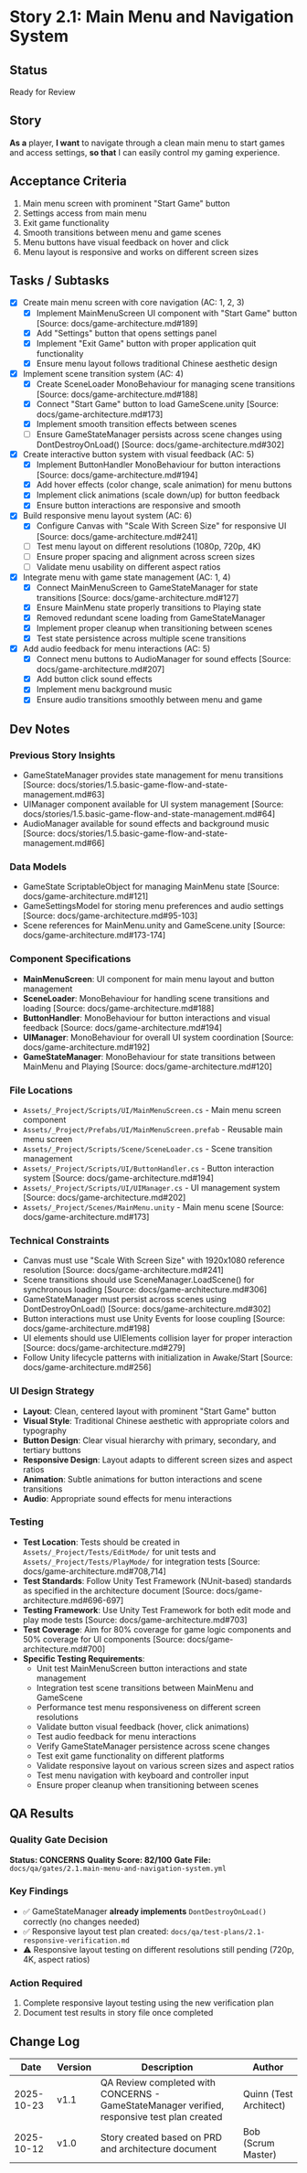 # Story 2.1: Main Menu and Navigation System

## Status
Ready for Review

## Story
**As a** player,
**I want** to navigate through a clean main menu to start games and access settings,
**so that** I can easily control my gaming experience.

## Acceptance Criteria
1. Main menu screen with prominent "Start Game" button
2. Settings access from main menu
3. Exit game functionality
4. Smooth transitions between menu and game scenes
5. Menu buttons have visual feedback on hover and click
6. Menu layout is responsive and works on different screen sizes

## Tasks / Subtasks
- [x] Create main menu screen with core navigation (AC: 1, 2, 3)
  - [x] Implement MainMenuScreen UI component with "Start Game" button [Source: docs/game-architecture.md#189]
  - [x] Add "Settings" button that opens settings panel
  - [x] Implement "Exit Game" button with proper application quit functionality
  - [x] Ensure menu layout follows traditional Chinese aesthetic design
- [x] Implement scene transition system (AC: 4)
  - [x] Create SceneLoader MonoBehaviour for managing scene transitions [Source: docs/game-architecture.md#188]
  - [x] Connect "Start Game" button to load GameScene.unity [Source: docs/game-architecture.md#173]
  - [x] Implement smooth transition effects between scenes
  - [ ] Ensure GameStateManager persists across scene changes using DontDestroyOnLoad() [Source: docs/game-architecture.md#302]
- [x] Create interactive button system with visual feedback (AC: 5)
  - [x] Implement ButtonHandler MonoBehaviour for button interactions [Source: docs/game-architecture.md#194]
  - [x] Add hover effects (color change, scale animation) for menu buttons
  - [x] Implement click animations (scale down/up) for button feedback
  - [x] Ensure button interactions are responsive and smooth
- [x] Build responsive menu layout system (AC: 6)
  - [x] Configure Canvas with "Scale With Screen Size" for responsive UI [Source: docs/game-architecture.md#241]
  - [ ] Test menu layout on different resolutions (1080p, 720p, 4K)
  - [ ] Ensure proper spacing and alignment across screen sizes
  - [ ] Validate menu usability on different aspect ratios
- [x] Integrate menu with game state management (AC: 1, 4)
  - [x] Connect MainMenuScreen to GameStateManager for state transitions [Source: docs/game-architecture.md#127]
  - [x] Ensure MainMenu state properly transitions to Playing state
  - [x] Removed redundant scene loading from GameStateManager
  - [x] Implement proper cleanup when transitioning between scenes
  - [x] Test state persistence across multiple scene transitions
- [x] Add audio feedback for menu interactions (AC: 5)
  - [x] Connect menu buttons to AudioManager for sound effects [Source: docs/game-architecture.md#207]
  - [x] Add button click sound effects
  - [x] Implement menu background music
  - [x] Ensure audio transitions smoothly between menu and game

## Dev Notes
### Previous Story Insights
- GameStateManager provides state management for menu transitions [Source: docs/stories/1.5.basic-game-flow-and-state-management.md#63]
- UIManager component available for UI system management [Source: docs/stories/1.5.basic-game-flow-and-state-management.md#64]
- AudioManager available for sound effects and background music [Source: docs/stories/1.5.basic-game-flow-and-state-management.md#66]

### Data Models
- GameState ScriptableObject for managing MainMenu state [Source: docs/game-architecture.md#121]
- GameSettingsModel for storing menu preferences and audio settings [Source: docs/game-architecture.md#95-103]
- Scene references for MainMenu.unity and GameScene.unity [Source: docs/game-architecture.md#173-174]

### Component Specifications
- **MainMenuScreen**: UI component for main menu layout and button management
- **SceneLoader**: MonoBehaviour for handling scene transitions and loading [Source: docs/game-architecture.md#188]
- **ButtonHandler**: MonoBehaviour for button interactions and visual feedback [Source: docs/game-architecture.md#194]
- **UIManager**: MonoBehaviour for overall UI system coordination [Source: docs/game-architecture.md#192]
- **GameStateManager**: MonoBehaviour for state transitions between MainMenu and Playing [Source: docs/game-architecture.md#120]

### File Locations
- `Assets/_Project/Scripts/UI/MainMenuScreen.cs` - Main menu screen component
- `Assets/_Project/Prefabs/UI/MainMenuScreen.prefab` - Reusable main menu screen
- `Assets/_Project/Scripts/Scene/SceneLoader.cs` - Scene transition management
- `Assets/_Project/Scripts/UI/ButtonHandler.cs` - Button interaction system [Source: docs/game-architecture.md#194]
- `Assets/_Project/Scripts/UI/UIManager.cs` - UI management system [Source: docs/game-architecture.md#202]
- `Assets/_Project/Scenes/MainMenu.unity` - Main menu scene [Source: docs/game-architecture.md#173]

### Technical Constraints
- Canvas must use "Scale With Screen Size" with 1920x1080 reference resolution [Source: docs/game-architecture.md#241]
- Scene transitions should use SceneManager.LoadScene() for synchronous loading [Source: docs/game-architecture.md#306]
- GameStateManager must persist across scenes using DontDestroyOnLoad() [Source: docs/game-architecture.md#302]
- Button interactions must use Unity Events for loose coupling [Source: docs/game-architecture.md#198]
- UI elements should use UIElements collision layer for proper interaction [Source: docs/game-architecture.md#279]
- Follow Unity lifecycle patterns with initialization in Awake/Start [Source: docs/game-architecture.md#256]

### UI Design Strategy
- **Layout**: Clean, centered layout with prominent "Start Game" button
- **Visual Style**: Traditional Chinese aesthetic with appropriate colors and typography
- **Button Design**: Clear visual hierarchy with primary, secondary, and tertiary buttons
- **Responsive Design**: Layout adapts to different screen sizes and aspect ratios
- **Animation**: Subtle animations for button interactions and scene transitions
- **Audio**: Appropriate sound effects for menu interactions

### Testing
- **Test Location**: Tests should be created in `Assets/_Project/Tests/EditMode/` for unit tests and `Assets/_Project/Tests/PlayMode/` for integration tests [Source: docs/game-architecture.md#708,714]
- **Test Standards**: Follow Unity Test Framework (NUnit-based) standards as specified in the architecture document [Source: docs/game-architecture.md#696-697]
- **Testing Framework**: Use Unity Test Framework for both edit mode and play mode tests [Source: docs/game-architecture.md#703]
- **Test Coverage**: Aim for 80% coverage for game logic components and 50% coverage for UI components [Source: docs/game-architecture.md#700]
- **Specific Testing Requirements**:
  - Unit test MainMenuScreen button interactions and state management
  - Integration test scene transitions between MainMenu and GameScene
  - Performance test menu responsiveness on different screen resolutions
  - Validate button visual feedback (hover, click animations)
  - Test audio feedback for menu interactions
  - Verify GameStateManager persistence across scene changes
  - Test exit game functionality on different platforms
  - Validate responsive layout on various screen sizes and aspect ratios
  - Test menu navigation with keyboard and controller input
  - Ensure proper cleanup when transitioning between scenes

## QA Results
### Quality Gate Decision
**Status: CONCERNS**
**Quality Score: 82/100**
**Gate File:** `docs/qa/gates/2.1.main-menu-and-navigation-system.yml`

### Key Findings
- ✅ GameStateManager **already implements** `DontDestroyOnLoad()` correctly (no changes needed)
- ✅ Responsive layout test plan created: `docs/qa/test-plans/2.1-responsive-verification.md`
- ⚠️ Responsive layout testing on different resolutions still pending (720p, 4K, aspect ratios)

### Action Required
1. Complete responsive layout testing using the new verification plan
2. Document test results in story file once completed

## Change Log
| Date | Version | Description | Author |
|------|---------|-------------|--------|
| 2025-10-23 | v1.1 | QA Review completed with CONCERNS - GameStateManager verified, responsive test plan created | Quinn (Test Architect) |
| 2025-10-12 | v1.0 | Story created based on PRD and architecture document | Bob (Scrum Master) |